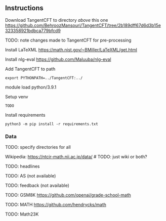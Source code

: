 ## Instructions

Download TangentCFT to directory *above* this one https://github.com/BehroozMansouri/TangentCFT/tree/2b189dff67d6d3b15e323358921bdbca779bfcd9

TODO: note changes made to TangentCFT for pre-processing

Install LaTeXML https://math.nist.gov/~BMiller/LaTeXML/get.html

Install nlg-eval https://github.com/Maluuba/nlg-eval

Add TangentCFT to path
```
export PYTHONPATH=../TangentCFT:../
```

module load python/3.9.1

Setup venv
```
TODO
```

Install requirements
```
python3 -m pip install -r requirements.txt
```

### Data

TODO: specify directories for all

Wikipedia: https://ntcir-math.nii.ac.jp/data/ # TODO: just wiki or both?

TODO: headlines

TODO: AS (not available)

TODO: feedback (not available)

TODO: GSM8K https://github.com/openai/grade-school-math

TODO: MATH https://github.com/hendrycks/math

TODO: Math23K
